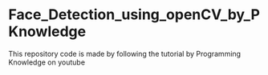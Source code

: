 # Face_Detection_using_openCV_by_PKnowledge
This repository code is made by following the tutorial by Programming Knowledge on youtube
